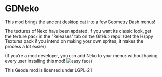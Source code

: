 # <cj>GDNeko</c>
This mod brings the ancient desktop cat into a few <cg>Geometry Dash</c> menus!

<cb>The textures of Neko have been updated. If you want its classic look, get the texture pack in the "Releases" tab on the GitHub repo! (Get the Happy Textures pack if you intend on making your own sprites, it makes the process a lot easier)</c>

<c-aaaaaa>(If you're a mod developer, you can add Neko to your menus without having every user installing this mod! ![easy face](frame:diffIcon_01_btn_001.png?scale=0.3))</c>

This Geode mod is licensed under LGPL-2.1